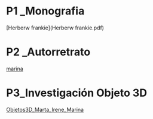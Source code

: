 # P1 _Monografia


[Herberw frankie](Herberw frankie.pdf)

# P2 _Autorretrato
[marina](marina_torrecillas_autorretrato/marina_torrecillas_autorretrato.pde)

# P3_Investigación Objeto 3D
[Objetos3D_Marta_Irene_Marina](Objetos3D_Marta_Irene_Marina.pdf)



